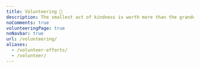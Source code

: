 ```yaml
---
title: Volunteering 💛
description: The smallest act of kindness is worth more than the grandest intention.
noComments: true
volunteeringPage: true
noNavbar: true
url: /volunteering/
aliases:
  - /volunteer-efforts/
  - /volunteer/
---
```

